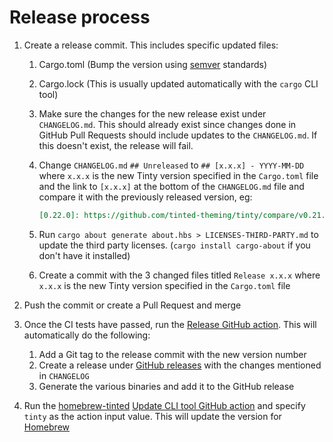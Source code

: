 # Release process

1. Create a release commit. This includes specific updated files:

   1. Cargo.toml (Bump the version using [semver] standards)
   1. Cargo.lock (This is usually updated automatically with the `cargo`
      CLI tool)
   1. Make sure the changes for the new release exist under
      `CHANGELOG.md`. This should already exist since changes done in
      GitHub Pull Requests should include updates to the `CHANGELOG.md`.
      If this doesn't exist, the release will fail.
   1. Change `CHANGELOG.md` `## Unreleased` to `## [x.x.x] - YYYY-MM-DD`
      where `x.x.x` is the new Tinty version specified in the
      `Cargo.toml` file and the link to `[x.x.x]` at the bottom of the
      `CHANGELOG.md` file and compare it with the previously released
      version, eg:

      ```md
      [0.22.0]: https://github.com/tinted-theming/tinty/compare/v0.21.1...v0.22.0
      ```

   1. Run `cargo about generate about.hbs > LICENSES-THIRD-PARTY.md` to
      update the third party licenses. (`cargo install cargo-about` if
      you don't have it installed)
   1. Create a commit with the 3 changed files titled `Release x.x.x`
      where `x.x.x` is the new Tinty version specified in the
      `Cargo.toml` file

1. Push the commit or create a Pull Request and merge
1. Once the CI tests have passed, run the [Release GitHub action]. This
   will automatically do the following:

   1. Add a Git tag to the release commit with the new
      version number
   1. Create a release under [GitHub releases] with the changes
      mentioned in `CHANGELOG`
   1. Generate the various binaries and add it to the GitHub release
1. Run the [homebrew-tinted] [Update CLI tool GitHub
   action] and specify `tinty` as the action input value. This will
   update the version for [Homebrew]

[semver]: https://semver.org/
[Release GitHub action]: https://github.com/tinted-theming/tinty/actions/workflows/release.yml
[GitHub releases]: https://github.com/tinted-theming/tinty/releases
[homebrew-tinted]: https://github.com/tinted-theming/homebrew-tinted
[Update CLI tool GitHub action]: https://github.com/tinted-theming/homebrew-tinted/actions/workflows/update-cli-tool.yml
[Homebrew]: https://brew.sh/
